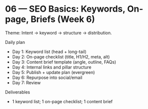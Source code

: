 # 06 — SEO Basics: Keywords, On-page, Briefs (Week 6)

Theme: Intent → keyword → structure → distribution.

Daily plan
- Day 1: Keyword list (head + long-tail)
- Day 2: On-page checklist (title, H1/H2, meta, alt)
- Day 3: Content brief template (angle, outline, FAQs)
- Day 4: Internal links and pillar structure
- Day 5: Publish + update plan (evergreen)
- Day 6: Repurpose into social/email
- Day 7: Review

Deliverables
- 1 keyword list; 1 on-page checklist; 1 content brief

